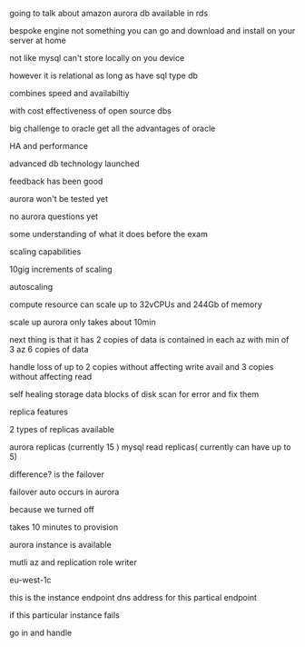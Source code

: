 going to talk about amazon aurora
db available in rds

bespoke engine 
not something you can go and download and install on your server at home

not like mysql
can't store locally on you device

however it is relational as long as have sql type db

combines speed and availabiltiy

with cost effectiveness of open source dbs

big challenge to oracle get all the advantages of oracle

HA and performance

advanced db technology launched

feedback has been good

aurora won't be tested yet


no aurora questions yet

some understanding of what it does before the exam 

scaling capabilities

10gig increments of scaling

autoscaling

compute resource can scale up to 32vCPUs and 244Gb of memory


scale up aurora only takes about 10min

next thing is that it has 2 copies of data is contained in each az with min of 3 az 6 copies of data

handle loss of up to 2 copies without affecting write avail and 3 copies without affecting read

self healing storage data blocks of disk scan for error and fix them

replica features

2 types of replicas available

aurora replicas (currently 15 )
mysql read replicas( currently can have up to 5)

difference?
is the failover

failover auto occurs in aurora

because we turned off

takes 10 minutes to provision

aurora instance is available

mutli az and replication role 
writer

eu-west-1c

this is the instance endpoint
dns address for this partical endpoint

if this particular instance fails


go in and handle 
